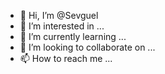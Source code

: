 - 👋 Hi, I’m @Sevguel
- 👀 I’m interested in ...
- 🌱 I’m currently learning ...
- 💞️ I’m looking to collaborate on ...
- 📫 How to reach me ...

<!---
Sevguel/Sevguel is a ✨ special ✨ repository because its `README.md` (this file) appears on your GitHub profile.
You can click the Preview link to take a look at your changes.
--->
